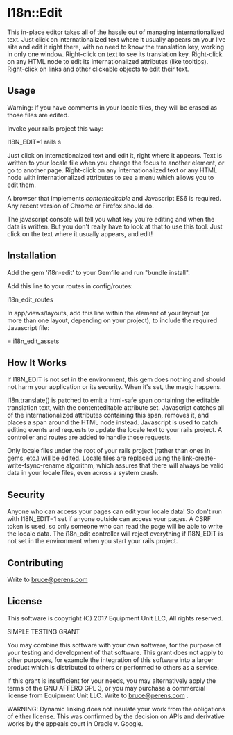 # I18n::Edit
This in-place editor takes all of the hassle out of managing internationalized text.
Just click on internationalized text where it usually appears on your live site and
edit it right there, with no need to know the translation key, working in only one
window. Right-click on text to see its translation key. Right-click on any HTML node
to edit its internationalized attributes (like tooltips). Right-click on links and other
clickable objects to edit their text.

## Usage
Warning: If you have comments in your locale files, they will be erased as those files
are edited.

Invoke your rails project this way:

   I18N_EDIT=1 rails s

Just click on internationalzed text and edit it, right where it appears. Text is written
to your locale file when you change the focus to another element, or go to another page.
Right-click on any internationalized text or any HTML node with internationalized
attributes to see a menu which allows you to edit them.

A browser that implements *contenteditable* and Javascript ES6 is required. Any recent
version of Chrome or Firefox should do.

The javascript console will tell you what key you're editing and when the data is
written. But you don't really have to look at that to use this tool. Just click on the
text where it usually appears, and edit!

## Installation
Add the gem 'i18n-edit' to your Gemfile and run "bundle install".

Add this line to your routes in config/routes:

  i18n_edit_routes

In app/views/layouts, add this line within the <head> element of your layout (or
more than one layout, depending on your project), to include the required Javascript
file:

  = i18n_edit_assets

## How It Works
If I18N_EDIT is not set in the environment, this gem does nothing and should not
harm your application or its security. When it's set, the magic happens.

I18n.translate() is patched to emit a html-safe span containing the editable translation
text, with the contenteditable attribute set. Javascript catches all of the
internationalized attributes containing this span, removes it, and places a span
around the HTML node instead. Javascript is used to catch editing events and requests
to update the locale text to your rails project. A controller and routes are added to
handle those requests.

Only locale files under the root of your rails project (rather than ones in gems, etc.)
will be edited. Locale files are replaced using the link-create-write-fsync-rename
algorithm, which assures that there will always be valid data in your locale files, even
across a system crash.

## Security

Anyone who can access your pages can edit your locale data! So don't run with
I18N_EDIT=1 set if anyone outside can access your pages. A CSRF token is used,
so only someone who can read the page will be able to write the locale data.
The i18n_edit controller will reject everything if I18N_EDIT is not set in the
environment when you start your rails project.


## Contributing

Write to bruce@perens.com


## License
This software is copyright (C) 2017 Equipment Unit LLC, All rights reserved.

SIMPLE TESTING GRANT

You may combine this software with your own software, for the purpose of your testing
and development of that software. This grant does not apply to other purposes, for
example the integration of this software into a larger product which is distributed to
others or performed to others as a service.

If this grant is insufficient for your needs, you may alternatively apply the terms of
the GNU AFFERO GPL 3, or you may purchase a commercial license from Equipment Unit LLC.
Write to bruce@perens.com .

WARNING: Dynamic linking does not insulate your work from the obligations of either
license. This was confirmed by the decision on APIs and derivative works by the appeals
court in Oracle v. Google.
